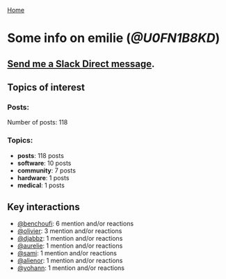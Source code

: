 [Home](https://kelu124.github.io/echommunity/)

# Some info on __emilie__ (_@U0FN1B8KD_)


## [Send me a Slack Direct message](https://echopen.slack.com/messages/@emilie/).

## Topics of interest

### Posts: 

Number of posts: 118

### Topics:

* __posts__: 118 posts
* __software__: 10 posts
* __community__: 7 posts
* __hardware__: 1 posts
* __medical__: 1 posts

## Key interactions 

* [@benchoufi](./U0B47KC3S.md): 6 mention and/or reactions
* [@olivier](./U04DFTZ7D.md): 3 mention and/or reactions
* [@djabbz](./U2PFHNN3C.md): 1 mention and/or reactions
* [@aurelie](./U37GZRZU6.md): 1 mention and/or reactions
* [@sami](./U2MF267L2.md): 1 mention and/or reactions
* [@alienor](./U1N5Q9334.md): 1 mention and/or reactions
* [@yohann](./U0KPE2P16.md): 1 mention and/or reactions
